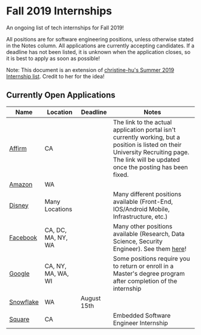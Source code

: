 # Fall 2019 Internships
An ongoing list of tech internships for Fall 2019! 

All positions are for software engineering positions, unless otherwise stated in the Notes column. All applications are currently accepting candidates. If a deadline has not been listed, it is unknown when the application closes, so it is best to apply as soon as possible!

Note: This document is an extension of [christine-hu's Summer 2019 Internship list](https://github.com/christine-hu/summer-2019-internships?fbclid=IwAR0I-t_4l244p6_QNdtMitjg5GeqtFWIEKNOG4R-wYgv7UU8_n1bgwjs4YI). Credit to her for the idea!

## Currently Open Applications
| Name | Location | Deadline | Notes  |
|---|---|---|---|
| [Affirm](https://www.affirm.com/university/) | CA |   | The link to the actual application portal isn't currently working, but a position is listed on their University Recruiting page. The link will be updated once the posting has been fixed. |
| [Amazon](https://www.amazon.jobs/en/jobs/836389/software-development-engineer-internship-co-op-fall-2019-united-states?utm_campaign=google_jobs_apply&utm_source=google_jobs_apply&utm_medium=organic) | WA |   |   |
| [Disney](https://jobs.disneycareers.com/search-jobs?k=software%20internship%20fall&alp=&alt=&r=&kt=1&ascf=[{%22key%22:%22is_manager%22,%22value%22:%22Professional%20Internship%22}]) | Many Locations |   | Many different positions available (Front-End, IOS/Android Mobile, Infrastructure, etc.) | 
| [Facebook](https://www.facebook.com/careers/jobs/2202134090011419/) | CA, DC, MA, NY, WA |   | Many other positions available (Research, Data Science, Security Engineer). See them [here](https://www.facebook.com/careers/jobs/?roles[0]=intern)! |
| [Google](https://careers.google.com/jobs/results/?company=Google&company=YouTube&employment_type=INTERN&jlo=en_US&q=Software%20Engineer) | CA, NY, MA, WA,  WI |   | Some positions require you to return or enroll in a Master's degree program after completion of the internship |
| [Snowflake](https://jobs.lever.co/snowflake/09655d24-7418-4d9b-a633-d9531821e15b) | WA | August 15th |   |
| [Square](https://www.smartrecruiters.com/Square/743999689791153) | CA |   | Embedded Software Engineer Internship |
